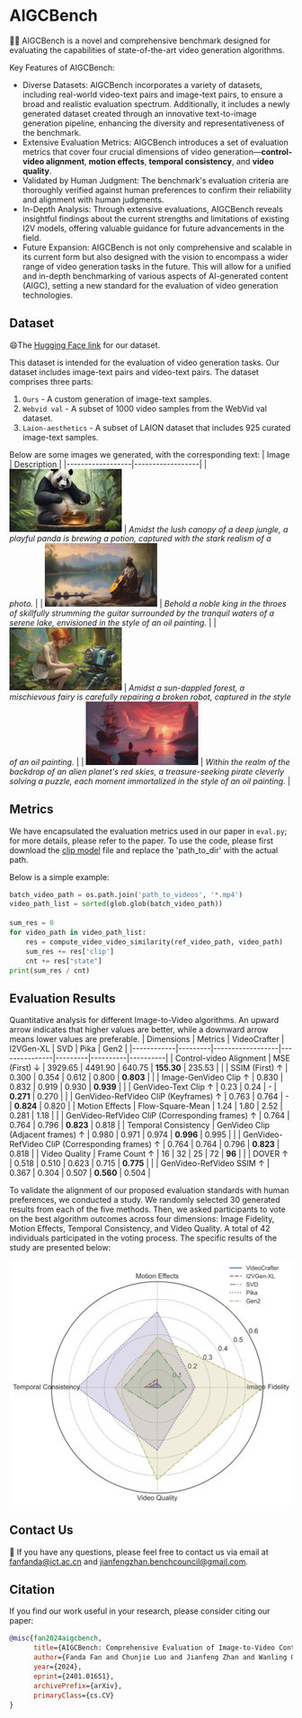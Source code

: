 # AIGCBench

:dart::dart: AIGCBench is a novel and comprehensive benchmark designed for evaluating the capabilities of state-of-the-art video generation algorithms.

Key Features of AIGCBench:
- Diverse Datasets: AIGCBench incorporates a variety of datasets, including real-world video-text pairs and image-text pairs, to ensure a broad and realistic evaluation spectrum. Additionally, it includes a newly generated dataset created through an innovative text-to-image generation pipeline, enhancing the diversity and representativeness of the benchmark.
- Extensive Evaluation Metrics: AIGCBench introduces a set of evaluation metrics that cover four crucial dimensions of video generation—**control-video alignment**, **motion effects**, **temporal consistency**, and **video quality**.
- Validated by Human Judgment: The benchmark's evaluation criteria are thoroughly verified against human preferences to confirm their reliability and alignment with human judgments.
- In-Depth Analysis: Through extensive evaluations, AIGCBench reveals insightful findings about the current strengths and limitations of existing I2V models, offering valuable guidance for future advancements in the field.
- Future Expansion: AIGCBench is not only comprehensive and scalable in its current form but also designed with the vision to encompass a wider range of video generation tasks in the future. This will allow for a unified and in-depth benchmarking of various aspects of AI-generated content (AIGC), setting a new standard for the evaluation of video generation technologies.


## Dataset

:smile:The [Hugging Face link](https://huggingface.co/datasets/stevenfan/AIGCBench_v1.0) for our dataset.

This dataset is intended for the evaluation of video generation tasks. Our dataset includes image-text pairs and video-text pairs. The dataset comprises three parts:
1. `Ours` - A custom generation of image-text samples.
2. `Webvid val` - A subset of 1000 video samples from the WebVid val dataset.
3. `Laion-aesthetics` - A subset of LAION dataset that includes 925 curated image-text samples.

Below are some images we generated, with the corresponding text:
| Image            | Description      |
|------------------|------------------|
| <img src="source/265_Amidst the lush canopy of a deep jungle, a playful panda is brewing a potion, captured with the stark realism of a photo.png" width="200px" /> | *Amidst the lush canopy of a deep jungle, a playful panda is brewing a potion, captured with the stark realism of a photo.* |
| <img src="source/426_Behold a noble king in the throes of skillfully strumming the guitar surrounded by the tranquil waters of a serene lake, envisioned in the style of an oil painting.png"  width="200px" />   | *Behold a noble king in the throes of skillfully strumming the guitar surrounded by the tranquil waters of a serene lake, envisioned in the style of an oil painting.* |
| <img src="source/619_Amidst a sun-dappled forest, a mischievous fairy is carefully repairing a broken robot, captured in the style of an oil painting.png" width="200px" />  | *Amidst a sun-dappled forest, a mischievous fairy is carefully repairing a broken robot, captured in the style of an oil painting.* |
| <img src="source/824_Within the realm of the backdrop of an alien planet's red skies, a treasure-seeking pirate cleverly solving a puzzle, each moment immortalized in the style of an oil painting.png" width="200px" />  | *Within the realm of the backdrop of an alien planet's red skies, a treasure-seeking pirate cleverly solving a puzzle, each moment immortalized in the style of an oil painting.* |



## Metrics

We have encapsulated the evaluation metrics used in our paper in `eval.py`; for more details, please refer to the paper. To use the code, please first download the [clip model](https://openaipublic.azureedge.net/clip/models/b8cca3fd41ae0c99ba7e8951adf17d267cdb84cd88be6f7c2e0eca1737a03836/ViT-L-14.pt) file and replace the 'path_to_dir' with the actual path.

Below is a simple example:
```python
batch_video_path = os.path.join('path_to_videos', '*.mp4')
video_path_list = sorted(glob.glob(batch_video_path))

sum_res = 0
for video_path in video_path_list:
    res = compute_video_video_similarity(ref_video_path, video_path)
    sum_res += res['clip']
    cnt += res["state"]
print(sum_res / cnt)
```

## Evaluation Results

Quantitative analysis for different Image-to-Video algorithms. An upward arrow indicates that higher values are better, while a downward arrow means lower values are preferable.
| Dimensions | Metrics | VideoCrafter | I2VGen-XL | SVD | Pika | Gen2 |
|------------|---------|------------------|---------------|---------|----------|----------|
| Control-video Alignment | MSE (First) ↓ | 3929.65 | 4491.90 | 640.75 | **155.30** | 235.53 |
| | SSIM (First) ↑ | 0.300 | 0.354 | 0.612 | 0.800 | **0.803** |
| | Image-GenVideo Clip ↑ | 0.830 | 0.832 | 0.919 | 0.930 | **0.939** |
| | GenVideo-Text Clip ↑ | 0.23 | 0.24 | - | **0.271** | 0.270 |
| | GenVideo-RefVideo CliP (Keyframes) ↑ | 0.763 | 0.764 | - | **0.824** | 0.820 |
| Motion Effects | Flow-Square-Mean | 1.24 | 1.80 | 2.52 | 0.281 | 1.18 |
| | GenVideo-RefVideo CliP (Corresponding frames) ↑ | 0.764 | 0.764 | 0.796 | **0.823** | 0.818 |
| Temporal Consistency | GenVideo Clip (Adjacent frames) ↑ | 0.980 | 0.971 | 0.974 | **0.996** | 0.995 |
| | GenVideo-RefVideo CliP (Corresponding frames) ↑ | 0.764 | 0.764 | 0.796 | **0.823** | 0.818 |
| Video Quality | Frame Count ↑ | 16 | 32 | 25 | 72 | **96** |
| | DOVER ↑ | 0.518 | 0.510 | 0.623 | 0.715 | **0.775** |
| | GenVideo-RefVideo SSIM ↑ | 0.367 | 0.304 | 0.507 | **0.560** | 0.504 |

To validate the alignment of our proposed evaluation standards with human preferences, we conducted a study. We randomly selected 30 generated results from each of the five methods. Then, we asked participants to vote on the best algorithm outcomes across four dimensions: Image Fidelity, Motion Effects, Temporal Consistency, and Video Quality. A total of 42 individuals participated in the voting process. The specific results of the study are presented below:

<img src="source/radar_chart_high_res.jpg" alt="Alt text" width="600">

## Contact Us

:email: If you have any questions, please feel free to contact us via email at fanfanda@ict.ac.cn and jianfengzhan.benchcouncil@gmail.com.



## Citation

If you find our work useful in your research, please consider citing our paper:

```bibtex
@misc{fan2024aigcbench,
      title={AIGCBench: Comprehensive Evaluation of Image-to-Video Content Generated by AI}, 
      author={Fanda Fan and Chunjie Luo and Jianfeng Zhan and Wanling Gao},
      year={2024},
      eprint={2401.01651},
      archivePrefix={arXiv},
      primaryClass={cs.CV}
}
```
